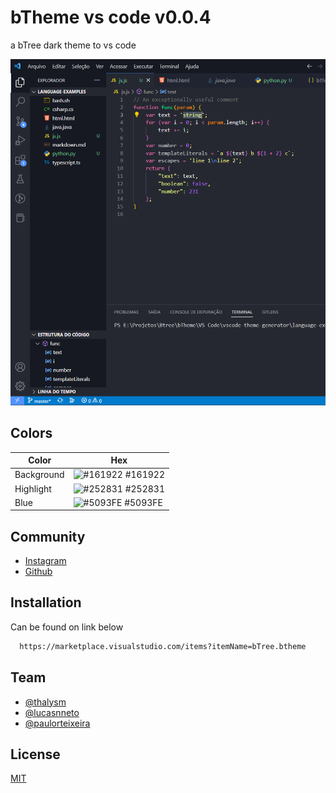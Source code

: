 
# bTheme vs code v0.0.4

a bTree dark theme to vs code


![Example](https://github.com/BtreeDevelopers/vsco-theme/blob/main/example.png)

## Colors

| Color             | Hex                                                                |
| ----------------- | ------------------------------------------------------------------ |
| Background | ![#161922](https://via.placeholder.com/10/161922?text=+) #161922 |
| Highlight | ![#252831](https://via.placeholder.com/10/252831?text=+) #252831 |
| Blue | ![#5093FE](https://via.placeholder.com/10/5093FE?text=+) #5093FE |



## Community

- [Instagram](https://www.instagram.com/btreedev/)
- [Github](https://github.com/BtreeDevelopers/)
## Installation

Can be found on link below

```bash
  https://marketplace.visualstudio.com/items?itemName=bTree.btheme
```
    
## Team

- [@thalysm](https://www.github.com/thalysm)
- [@lucasnneto](https://github.com/lucasnneto)
- [@paulorteixeira](https://github.com/paulorteixeira)
## License

[MIT](https://choosealicense.com/licenses/mit/)


